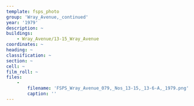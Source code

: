 ```yaml
---
template: fsps_photo
group: 'Wray_Avenue,_continued'
year: '1979'
description: ~
buildings:
    - Wray_Avenue/13-15_Wray_Avenue
coordinates: ~
heading: ~
classification: ~
section: ~
cell: ~
film_roll: ~
files:
    -
        filename: 'FSPS_Wray_Avenue_079,_Nos_13-15,_13-6-A,_1979.png'
        caption: ''
---
```

